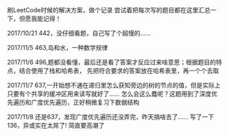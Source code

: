 刷LeetCode时候的解决方案，做个记录
尝试着把每次写的题目都在这里汇总一下，但愿我能记得！


2017/10/21
442，没仔细看题，自己写了个超慢的……

2017/11/5
463,岛和水，一种数学规律

2017/11/6
496,题都没看懂，最后还是看了答案才反应过来啥意思；根据题目的特点，结合使用了栈和哈希表，
先把符合要求的答案放在哈希表里，再一个个去取

2017/11/7
637,一开始想不通在递归里怎么获知旁边的树的节点的值，但是实际上只要有个共享的缓冲区用来读写就好了……
怎么会这么蠢呢？这题用到了深度优先遍历和广度优先遍历，正好稍微复习下数据结构

2017/11/8
还是637，发现广度优先遍历还没弄完，昨天搞啥去了……
写了一下136，异或实在太屌了! 简直要高潮了